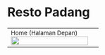 # Resto Padang
<table>
<!-- row -->
<tr>
<td>
<small>Home (Halaman Depan)</small>
<img src='![Uploading Screenshot 2024-04-25 051652.png…]()
' width='100%'>
</td>
<td>
